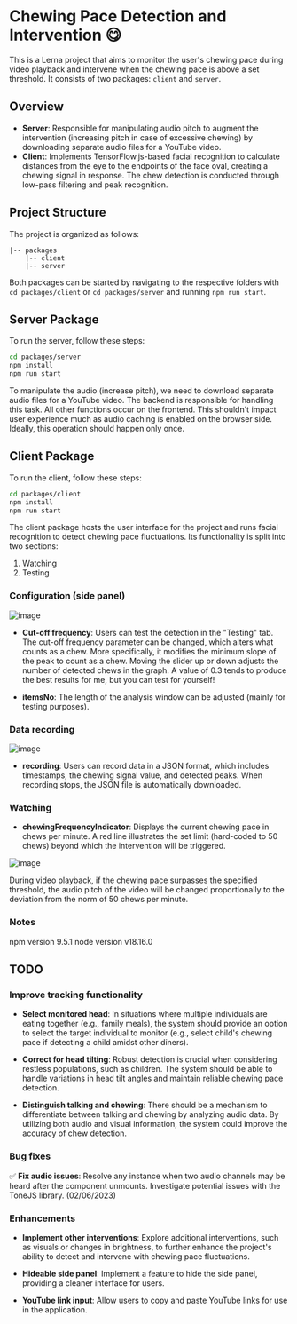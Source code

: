 # Chewing Pace Detection and Intervention 😋

This is a Lerna project that aims to monitor the user's chewing pace during video playback and intervene when the chewing pace is above a set threshold. It consists of two packages: `client` and `server`.

## Overview

- **Server**: Responsible for manipulating audio pitch to augment the intervention (increasing pitch in case of excessive chewing) by downloading separate audio files for a YouTube video.
- **Client**: Implements TensorFlow.js-based facial recognition to calculate distances from the eye to the endpoints of the face oval, creating a chewing signal in response. The chew detection is conducted through low-pass filtering and peak recognition.

## Project Structure

The project is organized as follows:
```
|-- packages
    |-- client
    |-- server
```

Both packages can be started by navigating to the respective folders with `cd packages/client` or `cd packages/server` and running `npm run start`.

## Server Package

To run the server, follow these steps:
```bash
cd packages/server
npm install
npm run start
```

To manipulate the audio (increase pitch), we need to download separate audio files for a YouTube video. The backend is responsible for handling this task. All other functions occur on the frontend. This shouldn't impact user experience much as audio caching is enabled on the browser side. Ideally, this operation should happen only once.


## Client Package

To run the client, follow these steps:
```bash
cd packages/client
npm install
npm run start
```

The client package hosts the user interface for the project and runs facial recognition to detect chewing pace fluctuations. Its functionality is split into two sections:

1. Watching
2. Testing

### Configuration (side panel)

![image](https://github.com/ollie041114/lernaSound/assets/58882951/63a43ce5-97e0-4725-9a96-cf04056bc790)

- **Cut-off frequency**: Users can test the detection in the "Testing" tab. The cut-off frequency parameter can be changed, which alters what counts as a chew. More specifically, it modifies the minimum slope of the peak to count as a chew. Moving the slider up or down adjusts the number of detected chews in the graph. A value of 0.3 tends to produce the best results for me, but you can test for yourself!

- **itemsNo**: The length of the analysis window can be adjusted (mainly for testing purposes).

### Data recording

![image](https://github.com/ollie041114/lernaSound/assets/58882951/c9c3d87d-50bb-41b5-a4cd-5e37895ff1b0)

- **recording**: Users can record data in a JSON format, which includes timestamps, the chewing signal value, and detected peaks. When recording stops, the JSON file is automatically downloaded.

### Watching

- **chewingFrequencyIndicator**: Displays the current chewing pace in chews per minute. A red line illustrates the set limit (hard-coded to 50 chews) beyond which the intervention will be triggered.

![image](https://github.com/ollie041114/lernaSound/assets/58882951/8e71353f-9383-4910-b16d-badb00bc3d93)

During video playback, if the chewing pace surpasses the specified threshold, the audio pitch of the video will be changed proportionally to the deviation from the norm of 50 chews per minute.

### Notes 

npm version 9.5.1
node version v18.16.0

## TODO

### Improve tracking functionality

- **Select monitored head**: In situations where multiple individuals are eating together (e.g., family meals), the system should provide an option to select the target individual to monitor (e.g., select child's chewing pace if detecting a child amidst other diners).

- **Correct for head tilting**: Robust detection is crucial when considering restless populations, such as children. The system should be able to handle variations in head tilt angles and maintain reliable chewing pace detection.

- **Distinguish talking and chewing**: There should be a mechanism to differentiate between talking and chewing by analyzing audio data. By utilizing both audio and visual information, the system could improve the accuracy of chew detection.

### Bug fixes

✅ **Fix audio issues**: Resolve any instance when two audio channels may be heard after the component unmounts. Investigate potential issues with the ToneJS library. (02/06/2023)

### Enhancements

- **Implement other interventions**: Explore additional interventions, such as visuals or changes in brightness, to further enhance the project's ability to detect and intervene with chewing pace fluctuations.

- **Hideable side panel**: Implement a feature to hide the side panel, providing a cleaner interface for users.

- **YouTube link input**: Allow users to copy and paste YouTube links for use in the application.
